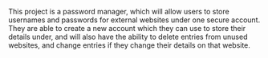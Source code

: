 This project is a password manager, which will allow users to store usernames and passwords for external websites under one secure account. They are able to create a new account which they can use to store their details under, and will also have the ability to delete entries from unused websites, and change entries if they change their details on that website.
